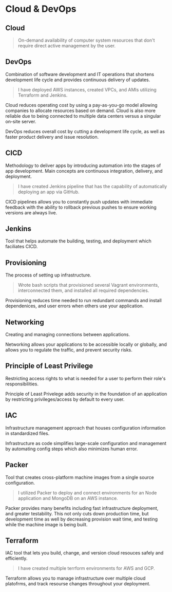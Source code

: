 # Cloud & DevOps

## Cloud
> On-demand availability of computer system resources that don't require direct active management by the user. 

## DevOps
Combination of software development and IT operations that shortens development life cycle and provides continuous delivery of updates.

>I have deployed AWS instances, created VPCs, and AMIs utilizing Terraform and Jenkins.

Cloud reduces operating cost by using a pay-as-you-go model allowing companies to allocate resources based on demand. Cloud is also more reliable due to being connected to multiple data centers versus a singular on-site server.

DevOps reduces overall cost by cutting a development life cycle, as well as faster product delivery and issue resolution.

## CICD
Methodology to deliver apps by introducing automation into the stages of app development. Main concepts are continuous integration, delivery, and deployment.

>I have created Jenkins pipeline that has the capability of automatically deploying an app via GitHub.

CICD pipelines allows you to constantly push updates with immediate feedback with the ability to rollback previous pushes to ensure working versions are always live.

## Jenkins
Tool that helps automate the building, testing, and deployment which faciliates CICD.

## Provisioning
The process of setting up infrastructure.

>Wrote bash scripts that provisioned several Vagrant environments, interconnected them, and installed all required dependencies.

Provisioning reduces time needed to run redundant commands and install dependenices, and user errors when others use your application.

## Networking
Creating and managing connections between applications.

Networking allows your applications to be accessible locally or globally, and allows you to regulate the traffic, and prevent security risks.

## Principle of Least Privilege
Restricting access rights to what is needed for a user to perform their role's responsibilities.

Principle of Least Privelege adds security in the foundation of an application by restricting privileges/access by default to every user.

## IAC
Infrastructure management approach that houses configuration information in standardized files.

Infrastructure as code simplifies large-scale configuration and management by automating config steps which also minimizes human error.

## Packer
Tool that creates cross-platform machine images from a single source configuration.

>I utilized Packer to deploy and connect environments for an Node application and MongoDB on an AWS instance.

Packer provides many benefits including fast infrastructure deployment, and greater testability. This not only cuts down production time, but development time as well by decreasing provision wait time, and testing while the machine image is being built.

## Terraform 
IAC tool that lets you build, change, and version cloud resouces safely and efficiently.

>I have created multiple terrform environments for AWS and GCP.

Terraform allows you to manage infrastructure over multiple cloud platofrms, and track resourse changes throughout your deployment.